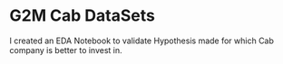 # G2M Cab DataSets

I created an EDA Notebook to validate Hypothesis made for which Cab company is better to invest in. 
